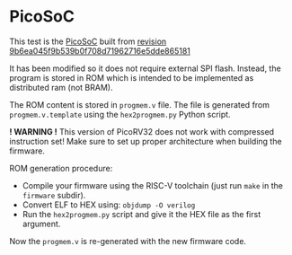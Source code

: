 # PicoSoC

This test is the
[PicoSoC](https://github.com/cliffordwolf/picorv32/tree/master/picosoc)
built from
[revision 9b6ea045f9b539b0f708d71962716e5dde865181](https://github.com/cliffordwolf/picorv32/commit/9b6ea045f9b539b0f708d71962716e5dde865181)

It has been modified so it does not require external SPI flash. Instead, the program is stored in ROM which is intended to be implemented as distributed ram (not BRAM).

The ROM content is stored in `progmem.v` file. The file is generated from `progmem.v.template` using the `hex2progmem.py` Python script.

**! WARNING !** This version of PicoRV32 does not work with compressed instruction set! Make sure to set up proper architecture when building the firmware.

ROM generation procedure:

 - Compile your firmware using the RISC-V toolchain (just run `make` in the `firmware` subdir).
 - Convert ELF to HEX using: `objdump -O verilog`
 - Run the `hex2progmem.py` script and give it the HEX file as the first argument.

Now the `progmem.v` is re-generated with the new firmware code.
